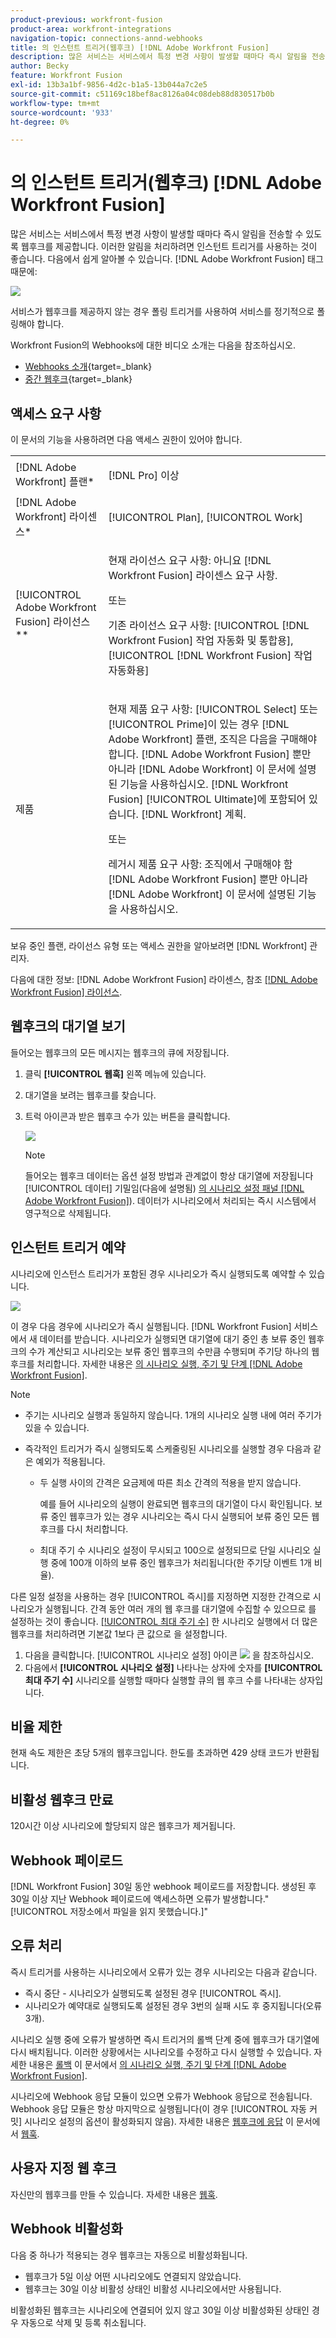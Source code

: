 ```yaml
---
product-previous: workfront-fusion
product-area: workfront-integrations
navigation-topic: connections-annd-webhooks
title: 의 인스턴트 트리거(웹후크) [!DNL Adobe Workfront Fusion]
description: 많은 서비스는 서비스에서 특정 변경 사항이 발생할 때마다 즉시 알림을 전송할 수 있도록 웹후크를 제공합니다. 이러한 알림을 처리하려면 인스턴트 트리거를 사용하는 것이 좋습니다. 이 문서에서는 Adobe Workfront Fusion에서 인스턴트 트리거의 사용 및 기능에 대해 설명합니다.
author: Becky
feature: Workfront Fusion
exl-id: 13b3a1bf-9856-4d2c-b1a5-13b044a7c2e5
source-git-commit: c51169c18bef8ac8126a04c08deb88d830517b0b
workflow-type: tm+mt
source-wordcount: '933'
ht-degree: 0%

---
```


# 의 인스턴트 트리거(웹후크) [!DNL Adobe Workfront Fusion]

많은 서비스는 서비스에서 특정 변경 사항이 발생할 때마다 즉시 알림을 전송할 수 있도록 웹후크를 제공합니다. 이러한 알림을 처리하려면 인스턴트 트리거를 사용하는 것이 좋습니다. 다음에서 쉽게 알아볼 수 있습니다. [!DNL Adobe Workfront Fusion] 태그 때문에:

![](assets/instant-350x256.png)

서비스가 웹후크를 제공하지 않는 경우 폴링 트리거를 사용하여 서비스를 정기적으로 폴링해야 합니다.

Workfront Fusion의 Webhooks에 대한 비디오 소개는 다음을 참조하십시오.

* [Webhooks 소개](https://video.tv.adobe.com/v/3427025/){target=_blank}
* [중간 웹후크](https://video.tv.adobe.com/v/3427030/){target=_blank}

## 액세스 요구 사항

이 문서의 기능을 사용하려면 다음 액세스 권한이 있어야 합니다.

<table style="table-layout:auto"> 
 <col> 
 <col> 
 <tbody> 
  <tr> 
    <td role="rowheader">[!DNL Adobe Workfront] 플랜*</td> 
   <td> <p>[!DNL Pro] 이상</p> </td> 
  </tr> 
  <tr data-mc-conditions=""> 
   <td role="rowheader">[!DNL Adobe Workfront] 라이센스*</td> 
   <td> <p>[!UICONTROL Plan], [!UICONTROL Work]</p> </td> 
  </tr> 
  <tr> 
   <td role="rowheader">[!UICONTROL Adobe Workfront Fusion] 라이선스**</td> 
   <td>
   <p>현재 라이선스 요구 사항: 아니요 [!DNL Workfront Fusion] 라이센스 요구 사항.</p>
   <p>또는</p>
   <p>기존 라이선스 요구 사항: [!UICONTROL [!DNL Workfront Fusion] 작업 자동화 및 통합용], [!UICONTROL [!DNL Workfront Fusion] 작업 자동화용]</p>
   </td> 
  </tr> 
  <tr> 
   <td role="rowheader">제품</td> 
   <td>
   <p>현재 제품 요구 사항: [!UICONTROL Select] 또는 [!UICONTROL Prime]이 있는 경우 [!DNL Adobe Workfront] 플랜, 조직은 다음을 구매해야 합니다. [!DNL Adobe Workfront Fusion] 뿐만 아니라 [!DNL Adobe Workfront] 이 문서에 설명된 기능을 사용하십시오. [!DNL Workfront Fusion] [!UICONTROL Ultimate]에 포함되어 있습니다. [!DNL Workfront] 계획.</p>
   <p>또는</p>
   <p>레거시 제품 요구 사항: 조직에서 구매해야 함 [!DNL Adobe Workfront Fusion] 뿐만 아니라 [!DNL Adobe Workfront] 이 문서에 설명된 기능을 사용하십시오.</p>
   </td> 
  </tr> 
 </tbody> 
</table>

보유 중인 플랜, 라이선스 유형 또는 액세스 권한을 알아보려면 [!DNL Workfront] 관리자.

다음에 대한 정보: [!DNL Adobe Workfront Fusion] 라이센스, 참조 [[!DNL Adobe Workfront Fusion] 라이선스](../../workfront-fusion/get-started/license-automation-vs-integration.md).

## 웹후크의 대기열 보기

들어오는 웹후크의 모든 메시지는 웹후크의 큐에 저장됩니다.

1. 클릭 **[!UICONTROL 웹훅]** 왼쪽 메뉴에 있습니다.
1. 대기열을 보려는 웹후크를 찾습니다.
1. 트럭 아이콘과 받은 웹후크 수가 있는 버튼을 클릭합니다.

   ![](assets/webhooks-truck-icon.png)

   >[!NOTE]
   >
   >들어오는 웹후크 데이터는 옵션 설정 방법과 관계없이 항상 대기열에 저장됩니다 [!UICONTROL 데이터] 기밀임(다음에 설명됨) [의 시나리오 설정 패널 [!DNL Adobe Workfront Fusion]](../../workfront-fusion/scenarios/scenario-settings-panel.md)). 데이터가 시나리오에서 처리되는 즉시 시스템에서 영구적으로 삭제됩니다.

## 인스턴트 트리거 예약

시나리오에 인스턴스 트리거가 포함된 경우 시나리오가 즉시 실행되도록 예약할 수 있습니다.

![](assets/schedule-setting-350x185.png)

이 경우 다음 경우에 시나리오가 즉시 실행됩니다. [!DNL Workfront Fusion] 서비스에서 새 데이터를 받습니다. 시나리오가 실행되면 대기열에 대기 중인 총 보류 중인 웹후크의 수가 계산되고 시나리오는 보류 중인 웹후크의 수만큼 수행되며 주기당 하나의 웹후크를 처리합니다. 자세한 내용은 [의 시나리오 실행, 주기 및 단계 [!DNL Adobe Workfront Fusion]](../../workfront-fusion/scenarios/scenario-execution-cycles-phases.md).

>[!NOTE]
>
>* 주기는 시나리오 실행과 동일하지 않습니다. 1개의 시나리오 실행 내에 여러 주기가 있을 수 있습니다.
>* 즉각적인 트리거가 즉시 실행되도록 스케줄링된 시나리오를 실행할 경우 다음과 같은 예외가 적용됩니다.
>
>     * 두 실행 사이의 간격은 요금제에 따른 최소 간격의 적용을 받지 않습니다.
>
>       예를 들어 시나리오의 실행이 완료되면 웹후크의 대기열이 다시 확인됩니다. 보류 중인 웹후크가 있는 경우 시나리오는 즉시 다시 실행되어 보류 중인 모든 웹후크를 다시 처리합니다.
>   
>     * 최대 주기 수 시나리오 설정이 무시되고 100으로 설정되므로 단일 시나리오 실행 중에 100개 이하의 보류 중인 웹후크가 처리됩니다(한 주기당 이벤트 1개 비율).
>


다른 일정 설정을 사용하는 경우 [!UICONTROL 즉시]를 지정하면 지정한 간격으로 시나리오가 실행됩니다. 간격 동안 여러 개의 웹 후크를 대기열에 수집할 수 있으므로 를 설정하는 것이 좋습니다. [[!UICONTROL 최대 주기 수]](../../workfront-fusion/scenarios/scenario-settings-panel.md#maximum) 한 시나리오 실행에서 더 많은 웹후크를 처리하려면 기본값 1보다 큰 값으로 을 설정합니다.

1. 다음을 클릭합니다. [!UICONTROL 시나리오 설정] 아이콘 ![](assets/gear-icon-settings.png) 을 참조하십시오.
1. 다음에서 **[!UICONTROL 시나리오 설정]** 나타나는 상자에 숫자를 **[!UICONTROL 최대 주기 수]** 시나리오를 실행할 때마다 실행할 큐의 웹 후크 수를 나타내는 상자입니다.

## 비율 제한

현재 속도 제한은 초당 5개의 웹후크입니다. 한도를 초과하면 429 상태 코드가 반환됩니다.

## 비활성 웹후크 만료

120시간 이상 시나리오에 할당되지 않은 웹후크가 제거됩니다.

## Webhook 페이로드

[!DNL Workfront Fusion] 30일 동안 webhook 페이로드를 저장합니다. 생성된 후 30일 이상 지난 Webhook 페이로드에 액세스하면 오류가 발생합니다.&quot;[!UICONTROL 저장소에서 파일을 읽지 못했습니다.]&quot;

## 오류 처리

즉시 트리거를 사용하는 시나리오에서 오류가 있는 경우 시나리오는 다음과 같습니다.

* 즉시 중단 - 시나리오가 실행되도록 설정된 경우 [!UICONTROL 즉시].
* 시나리오가 예약대로 실행되도록 설정된 경우 3번의 실패 시도 후 중지됩니다(오류 3개).

시나리오 실행 중에 오류가 발생하면 즉시 트리거의 롤백 단계 중에 웹후크가 대기열에 다시 배치됩니다. 이러한 상황에서는 시나리오를 수정하고 다시 실행할 수 있습니다. 자세한 내용은 [롤백](../../workfront-fusion/scenarios/scenario-execution-cycles-phases.md#rollback) 이 문서에서 [의 시나리오 실행, 주기 및 단계 [!DNL Adobe Workfront Fusion]](../../workfront-fusion/scenarios/scenario-execution-cycles-phases.md).

시나리오에 Webhook 응답 모듈이 있으면 오류가 Webhook 응답으로 전송됩니다. Webhook 응답 모듈은 항상 마지막으로 실행됩니다(이 경우 [!UICONTROL 자동 커밋] 시나리오 설정의 옵션이 활성화되지 않음). 자세한 내용은 [웹후크에 응답](../../workfront-fusion/apps-and-their-modules/webhooks-updated.md#respondi) 이 문서에서 [웹훅](../../workfront-fusion/apps-and-their-modules/webhooks-updated.md).

## 사용자 지정 웹 후크

자신만의 웹후크를 만들 수 있습니다. 자세한 내용은 [웹훅](../../workfront-fusion/apps-and-their-modules/webhooks-updated.md).

## Webhook 비활성화

다음 중 하나가 적용되는 경우 웹후크는 자동으로 비활성화됩니다.

* 웹후크가 5일 이상 어떤 시나리오에도 연결되지 않았습니다.
* 웹후크는 30일 이상 비활성 상태인 비활성 시나리오에서만 사용됩니다.

비활성화된 웹후크는 시나리오에 연결되어 있지 않고 30일 이상 비활성화된 상태인 경우 자동으로 삭제 및 등록 취소됩니다.



